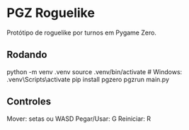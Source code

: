 # PGZ Roguelike

Protótipo de roguelike por turnos em Pygame Zero.

## Rodando
python -m venv .venv
source .venv/bin/activate    # Windows: .venv\Scripts\activate
pip install pgzero
pgzrun main.py

## Controles
Mover: setas ou WASD
Pegar/Usar: G
Reiniciar: R